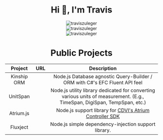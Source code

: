 <div align="center">
  <h1>Hi 👋, I'm Travis</h1>  
  <img src="https://github-readme-stats.vercel.app/api?username=traviszuleger&show_icons=true&locale=en&theme=dark&hide_border=true&cache_seconds=1800&icon_color=00ffff&text_color=61dafb&title_color=00ffff" alt="traviszuleger" />
  <br>
  <img src="https://github-readme-streak-stats.herokuapp.com/?user=traviszuleger&theme=dark&hide_border=true" alt="traviszuleger" />
  <br>
  <img src="https://github-readme-stats.vercel.app/api/top-langs?username=traviszuleger&hide=css&layout=compact&theme=dark&hide_border=true&cache_seconds=1800" alt="traviszuleger" />
 
  <h1>Public Projects</h1> 
  
  | Project           | URL                        | Description                                         |
  |:-----------------:|:--------------------------:|:---------------------------------------------------:|
  | Kinship ORM       |                            | Node.js Database agnostic Query-Builder / ORM with C#'s EFC Fluent API feel |
  | UnitSpan          |                            | Node.js utility library dedicated for converting various units of measurement. (E.g., TimeSpan, DigiSpan, TempSpan, etc.) |
  | Atrium.js         |                            | Node.js support library for [CDVI's Atrium Controller SDK](https://mrdltd.atlassian.net/wiki/spaces/PUB/pages) |
  | Fluxject          |                            | Node.js simple dependency-injection support library. |
</div>
